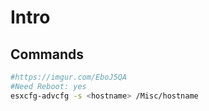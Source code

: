   # Intro
  
  ## Commands

````Bash
#https://imgur.com/EboJ5QA
#Need Reboot: yes
esxcfg-advcfg -s <hostname> /Misc/hostname
````
